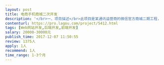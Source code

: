 ```yaml
---                
layout: post       
title: 电商手机商城二次开发           
description: '</br>一、项目描述</br>此项目是某通讯运营商的微信官方商城二期工程，主体工作是在原有商城和积分商城基础上进行修改以及增加一些功能。</br></br>二、人员要求</br>1、整个系统是用nodejs写的，前端vue，后端koa，数据库postgreSQL，要求对以上技术精通，有足够的经验和案例；</br>2、需要能提供三个月后续维护服务；</br>3、良好的沟通能力和契约精神；</br>4、一旦承接，绝不允许中途掉链子，浪费彼此时间；</br></br>三、主要功能</br>1、在原有商品管理上增加4个属性配置；</br>2、增加实物订单自动确认收货功能，以及管理员后台确认收货；</br>3、修改原有积分获取和消费方式，需用类似于进销存中的先进先出法进行计算；</br>4、增加积分限期自动作废功能；</br>5、增加4个积分获取任务（购买商品赠送、抽奖、定期领取、分享文章赠送）</br>6、增加5个报表页面，及导出excel；</br>7、增加供应商手机端后台（pc端已有），功能只需登录和订单查询；</br>'     
contenturl: https://pro.lagou.com/project/5412.html      
tags: [Web网站开发,后端开发,前端开发]            
salary: 20000-30000元          
publish_time: 2017-12-07 11:50:55         
review: 1375人                   
apply: 1人                   
recommend: 1人                   
time_range: 1-3个月              
---                 
```

